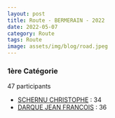 ```yaml
---
layout: post
title: Route - BERMERAIN - 2022
date: 2022-05-07
category: Route
tags: Route
image: assets/img/blog/road.jpeg
---
```


### 1ère Catégorie
47 participants
- [SCHERNU CHRISTOPHE](https://teamspecializedlille.cc/coureurs/schernuchristophe) : 34
- [DARQUE JEAN FRANCOIS](https://teamspecializedlille.cc/coureurs/darquejeanfrancois) : 36
